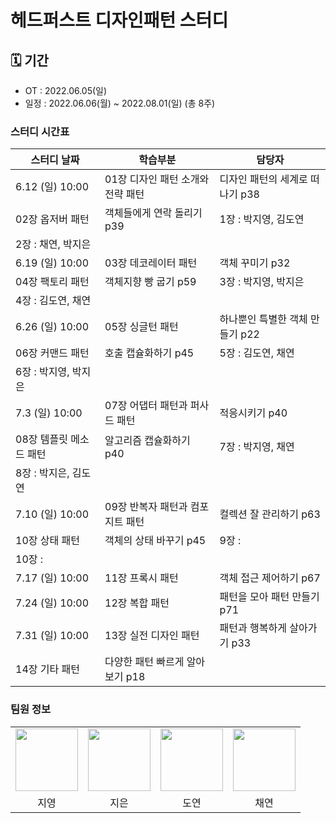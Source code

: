 # 헤드퍼스트 디자인패턴 스터디

## 🗓 기간
- OT : 2022.06.05(일)
- 일정 : 2022.06.06(월) ~ 2022.08.01(일) (총 8주)

### 스터디 시간표
| 스터디 날짜 | 학습부분 | 담당자 |
| --- | --- | --- |
| 6.12 (일) 10:00 | 01장 디자인 패턴 소개와 전략 패턴 | 디자인 패턴의 세계로 떠나기 p38
02장 옵저버 패턴 | 객체들에게 연락 돌리기 p39 | 1장 : 박지영, 김도연
2장 : 채연, 박지은 |
| 6.19 (일) 10:00 | 03장 데코레이터 패턴 | 객체 꾸미기 p32
04장 팩토리 패턴 | 객체지향 빵 굽기 p59 | 3장 : 박지영, 박지은
4장 : 김도연, 채연  |
| 6.26 (일) 10:00 | 05장 싱글턴 패턴 | 하나뿐인 특별한 객체 만들기 p22
06장 커맨드 패턴 | 호출 캡슐화하기 p45 | 5장 : 김도연, 채연
6장 : 박지영, 박지은 |
| 7.3 (일) 10:00 | 07장 어댑터 패턴과 퍼사드 패턴 | 적응시키기 p40
08장 템플릿 메소드 패턴 | 알고리즘 캡슐화하기 p40 | 7장 : 박지영, 채연
8장 : 박지은, 김도연 |
| 7.10 (일) 10:00 | 09장 반복자 패턴과 컴포지트 패턴 | 컬렉션 잘 관리하기 p63
10장 상태 패턴 | 객체의 상태 바꾸기 p45 | 9장 :
10장 :  |
| 7.17 (일) 10:00 | 11장 프록시 패턴 | 객체 접근 제어하기 p67 |  |
| 7.24 (일) 10:00 | 12장 복합 패턴 | 패턴을 모아 패턴 만들기 p71 |  |
| 7.31 (일) 10:00 | 13장 실전 디자인 패턴 | 패턴과 행복하게 살아가기 p33
14장 기타 패턴 | 다양한 패턴 빠르게 알아보기 p18 |  |


### 팀원 정보
<table>
    <tr>
        <td align="center">
            <a href="https://github.com/je-pa"><img  width="100px" src="https://avatars.githubusercontent.com/u/81175088?v=4" /></a>
        </td>
        <td align="center">
            <a href="https://github.com/je-pa"><img  width="100px" src="https://avatars.githubusercontent.com/u/76720692?v=4" /></a>
        </td>
        <td align="center">
            <a href="https://github.com/jerry-ryu"><img  width="100px" src="https://avatars.githubusercontent.com/u/46421950?v=4" /></a>
        </td>
      <td align="center">
            <a href="https://github.com/keson0326"><img  width="100px" src="https://avatars.githubusercontent.com/u/99788738?v=4" /></a>
        </td>
    </tr>
    <tr>
        <td align="center">지영</td>
        <td align="center">지은</td>
        <td align="center">도연</td>
        <td align="center">채연</td>
    </tr>
</table>